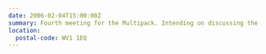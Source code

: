 ```yaml
---
date: 2006-02-04T15:00:00Z
summary: Fourth meeting for the Multipack. Intending on discussing the Multipack website plus any related topics such as forums, invites, technologies etc.
location:
  postal-code: WV1 1EQ
---
```

